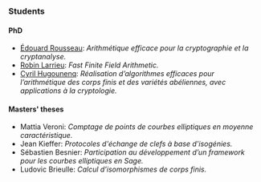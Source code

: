 ### Students

#### PhD

* [Édouard Rousseau](https://github.com/erou): *Arithmétique
  efficace pour la cryptographie et la cryptanalyse.*
* [Robin Larrieu](http://www.lix.polytechnique.fr/Labo/Robin.Larrieu/): *Fast Finite Field Arithmetic.*
* [Cyril Hugounenq](https://github.com/Hugounenq-Cyril): *Réalisation
  d’algorithmes efficaces pour l’arithmétique des corps finis et des
  variétés abéliennes, avec applications à la cryptologie.*

#### Masters' theses

* Mattia Veroni: *Comptage de points de courbes elliptiques en moyenne caractéristique.*
* Jean Kieffer: *Protocoles d'échange de clefs à base d'isogénies.*
* Sébastien Besnier: *Participation au développement d’un framework
  pour les courbes elliptiques en Sage.*
* Ludovic Brieulle: *Calcul d’isomorphismes de corps finis.*
